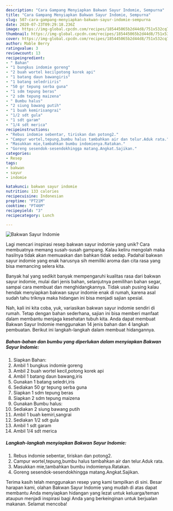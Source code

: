 ```yaml
---
description: "Cara Gampang Menyiapkan Bakwan Sayur Indomie, Sempurna"
title: "Cara Gampang Menyiapkan Bakwan Sayur Indomie, Sempurna"
slug: 507-cara-gampang-menyiapkan-bakwan-sayur-indomie-sempurna
date: 2020-07-23T09:29:18.236Z
image: https://img-global.cpcdn.com/recipes/185445065b2d44d8/751x532cq70/bakwan-sayur-indomie-foto-resep-utama.jpg
thumbnail: https://img-global.cpcdn.com/recipes/185445065b2d44d8/751x532cq70/bakwan-sayur-indomie-foto-resep-utama.jpg
cover: https://img-global.cpcdn.com/recipes/185445065b2d44d8/751x532cq70/bakwan-sayur-indomie-foto-resep-utama.jpg
author: Mable Berry
ratingvalue: 3
reviewcount: 13
recipeingredient:
- " Bahan"
- "1 bungkus indomie goreng"
- "2 buah wortel kecilpotong korek api"
- "1 batang daun bawangiris"
- "1 batang seledriiris"
- "50 gr tepung serba guna"
- "1 sdm tepung beras"
- "2 sdm tepung maizena"
- " Bumbu halus"
- "2 siung bawang putih"
- "1 buah kemirisangrai"
- "1/2 sdt gula"
- "1 sdt garam"
- "1/4 sdt merica"
recipeinstructions:
- "Rebus indomie sebentar, tiriskan dan potong2."
- "Campur wortel,tepung,bumbu halus tambahkan air dan telur.Aduk rata."
- "Masukkan mie,tambahkan bumbu indomienya.Ratakan."
- "Goreng sesendok-sesendokhingga matang.Angkat.Sajikan."
categories:
- Resep
tags:
- bakwan
- sayur
- indomie

katakunci: bakwan sayur indomie 
nutrition: 133 calories
recipecuisine: Indonesian
preptime: "PT21M"
cooktime: "PT46M"
recipeyield: "3"
recipecategory: Lunch

---
```



![Bakwan Sayur Indomie](https://img-global.cpcdn.com/recipes/185445065b2d44d8/751x532cq70/bakwan-sayur-indomie-foto-resep-utama.jpg)

Lagi mencari inspirasi resep bakwan sayur indomie yang unik? Cara membuatnya memang susah-susah gampang. Kalau keliru mengolah maka hasilnya tidak akan memuaskan dan bahkan tidak sedap. Padahal bakwan sayur indomie yang enak harusnya sih memiliki aroma dan cita rasa yang bisa memancing selera kita.

Banyak hal yang sedikit banyak mempengaruhi kualitas rasa dari bakwan sayur indomie, mulai dari jenis bahan, selanjutnya pemilihan bahan segar, sampai cara membuat dan menghidangkannya. Tidak usah pusing kalau hendak menyiapkan bakwan sayur indomie enak di rumah, karena asal sudah tahu triknya maka hidangan ini bisa menjadi sajian spesial.




Nah, kali ini kita coba, yuk, variasikan bakwan sayur indomie sendiri di rumah. Tetap dengan bahan sederhana, sajian ini bisa memberi manfaat dalam membantu menjaga kesehatan tubuh kita. Anda dapat membuat Bakwan Sayur Indomie menggunakan 14 jenis bahan dan 4 langkah pembuatan. Berikut ini langkah-langkah dalam membuat hidangannya.

<!--inarticleads1-->

##### Bahan-bahan dan bumbu yang diperlukan dalam menyiapkan Bakwan Sayur Indomie:

1. Siapkan  Bahan:
1. Ambil 1 bungkus indomie goreng
1. Ambil 2 buah wortel kecil,potong korek api
1. Ambil 1 batang daun bawang,iris
1. Gunakan 1 batang seledri,iris
1. Sediakan 50 gr tepung serba guna
1. Siapkan 1 sdm tepung beras
1. Siapkan 2 sdm tepung maizena
1. Gunakan  Bumbu halus:
1. Sediakan 2 siung bawang putih
1. Ambil 1 buah kemiri,sangrai
1. Sediakan 1/2 sdt gula
1. Ambil 1 sdt garam
1. Ambil 1/4 sdt merica




<!--inarticleads2-->

##### Langkah-langkah menyiapkan Bakwan Sayur Indomie:

1. Rebus indomie sebentar, tiriskan dan potong2.
1. Campur wortel,tepung,bumbu halus tambahkan air dan telur.Aduk rata.
1. Masukkan mie,tambahkan bumbu indomienya.Ratakan.
1. Goreng sesendok-sesendokhingga matang.Angkat.Sajikan.




Terima kasih telah menggunakan resep yang kami tampilkan di sini. Besar harapan kami, olahan Bakwan Sayur Indomie yang mudah di atas dapat membantu Anda menyiapkan hidangan yang lezat untuk keluarga/teman ataupun menjadi inspirasi bagi Anda yang berkeinginan untuk berjualan makanan. Selamat mencoba!
